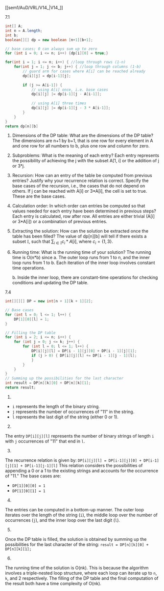 [[sem1/AuD/VRL/V14_|V14_]]

7.1

```java
int[] A;
int n = A.length;
int b;
boolean[][] dp = new boolean [n+1][b+1];

// base cases; 0 can always sum up to zero
for (int i = 0; i <= n; i++) {dp[i][0] = true;}

for(int i = 1; i <= n; i++) { //loop through rows (1-n)
	for(int j = 1; j <= b; j++) { //loop through columns (1-b)
		// guard arm for cases where A[i] can be reached already
		dp[i][j] = dp[i-1][j];
		
		if (j >= A[i-1]) {
			// using A[i] once, i.e. base cases
			dp[i][j] |= dp[i-1][j - A[i-1]];
			
			// using A[i] three times
			dp[i][j] |= dp[i-1][j - 3 * A[i-1]];
		}
	}
}
return dp[n][b]

```




1. Dimensions of the DP table: What are the dimensions of the DP table?
   The dimensions are n+1 by b+1, that is one row for every element in A and one row for all numbers to b, plus one row and column for zero. 
   
2. Subproblems: What is the meaning of each entry?
   Each entry represents the possibility of achieving the j with the subset A\[1, i] or the addition of j or 3\*j.
   
3. Recursion: How can an entry of the table be computed from previous entries? Justify why your recurrence relation is correct. Specify the base cases of the recursion, i.e., the cases that do not depend on others.
   If j can be reached with A\[i] or 3\*A\[i], the cell is set to true. These are the base cases.   
   
4. Calculation order: In which order can entries be computed so that values needed for each entry have been determined in previous steps?
   Each entry is calculated, row after row. All entries are either trivial (A\[i] or 3\*A\[i]) or a combination of previous entries.
   
5. Extracting the solution: How can the solution be extracted once the table has been filled?
   The value of dp\[n]\[b] will tell if there exists a subset $\mathbb{I}$, such that $\sum_{i\in \mathbb{I}}c_i*A[i]$, where $c_i= \{1,\,3\}$.
   
6. Running time: What is the running time of your solution?
   The running time is O(n\*b) since
   a. The outer loop runs from 1 to n, and the inner loop runs from 1 to b. Each iteration of the inner loop involves constant time operations.
   
   b. Inside the inner loop, there are constant-time operations for checking conditions and updating the DP table.




7.4

```java
int[][][] DP = new int[n + 1][k + 1][2];

// Base cases
for (int l = 0; l <= 1; l++) {
	DP[1][0][l] = 1;
}

// Filling the DP table
for (int i = 2; i <= n; i++) {
	for (int j = 0; j <= k; j++) {
		for (int l = 0; l <= 1; l++) {
			DP[i][j][l] = DP[i - 1][j][0] + DP[i - 1][j][1];
			if (j > 0) { DP[i][j][l] += DP[i - 1][j - 1][l];
			}
		}
	}
}
// Summing up the possibilities for the last character
int result = DP[n][k][0] + DP[n][k][1];
return result;
```

1.
- `i` represents the length of the binary string.
- `j` represents the number of occurrences of "11" in the string.
- `l` represents the last digit of the string (either 0 or 1).

2.
The entry `DP[i][j][l]` represents the number of binary strings of length `i` with `j` occurrences of "11" that end in `l`.

3.
The recurrence relation is given by:
`DP[i][j][l] = DP[i-1][j][0] + DP[i-1][j][1] + DP[i-1][j-1][l]`
This relation considers the possibilities of appending a 0 or a 1 to the existing strings and accounts for the occurrence of "11." The base cases are:
- `DP[1][0][0] = 1`
- `DP[1][0][1] = 1`

4.
The entries can be computed in a bottom-up manner. The outer loop iterates over the length of the string (`i`), the middle loop over the number of occurrences (`j`), and the inner loop over the last digit (`l`).

5.
Once the DP table is filled, the solution is obtained by summing up the possibilities for the last character of the string:
`result = DP[n][k][0] + DP[n][k][1];`

6.
The running time of the solution is O(nk). This is because the algorithm involves a triple-nested loop structure, where each loop can iterate up to `n`, `k`, and 2 respectively. The filling of the DP table and the final computation of the result both have a time complexity of O(nk).





